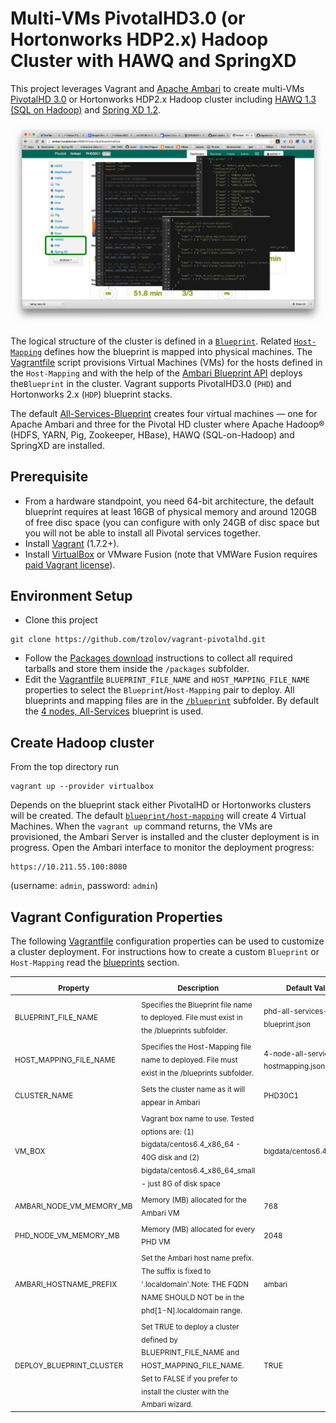 Multi-VMs PivotalHD3.0 (or Hortonworks HDP2.x) Hadoop Cluster with HAWQ and SpringXD
=================
This project leverages Vagrant and [Apache Ambari](https://ambari.apache.org/) to create multi-VMs [PivotalHD 3.0](http://pivotal.io/big-data/pivotal-hd) or Hortonworks HDP2.x Hadoop cluster including [HAWQ 1.3 (SQL on Hadoop)](http://pivotal.io/big-data/pivotal-hawq) and [Spring XD 1.2](http://projects.spring.io/spring-xd/).

![alt text](doc/VAGRANT_AMBARI_PHD3_HAWQ_SPRINGXD.png "Ambari with Vagrant")

The logical structure of the cluster is defined in a [`Blueprint`](blueprints). Related [`Host-Mapping`](blueprints) defines how the blueprint is mapped into physical machines. The [Vagrantfile](Vagrantfile) script provisions Virtual Machines (VMs) for the hosts defined in the `Host-Mapping` and with the help of the [Ambari Blueprint API](https://cwiki.apache.org/confluence/display/AMBARI/Blueprints) deploys the`Blueprint` in the cluster. Vagrant supports PivotalHD3.0 (`PHD`) and Hortonworks 2.x (`HDP`) blueprint stacks. 

The default [All-Services-Blueprint](blueprints#all-services-pivotalhd30-hawq-and-springxd) creates four virtual machines  — one for Apache Ambari and three for the Pivotal HD cluster where Apache Hadoop® (HDFS, YARN, Pig, Zookeeper, HBase), HAWQ (SQL-on-Hadoop) and SpringXD are installed.

## Prerequisite 
* From a hardware standpoint, you need 64-bit architecture, the default blueprint requires at least 16GB of physical memory and around 120GB of free disc space (you can configure with only 24GB of disc space but you will not be able to install all Pivotal services together.
* Install [Vagrant](http://www.vagrantup.com/downloads.html) (1.7.2+).
* Install [VirtualBox](https://www.virtualbox.org/) or VMware Fusion (note that VMWare Fusion requires [paid Vagrant license](http://www.vagrantup.com/vmware)). 

## Environment Setup
* Clone this project
```
git clone https://github.com/tzolov/vagrant-pivotalhd.git
```
* Follow the [Packages download](https://github.com/tzolov/vagrant-pivotalhd/tree/master/packages) instructions to collect all required tarballs and store them inside the `/packages` subfolder.
* Edit the  [Vagrantfile](Vagrantfile) `BLUEPRINT_FILE_NAME` and `HOST_MAPPING_FILE_NAME` properties to select the `Blueprint`/`Host-Mapping` pair to deploy. All blueprints and mapping files are in the [`/blueprint`](blueprints) subfolder. By default the [4 nodes, All-Services](blueprints#all-services-pivotalhd30-hawq-and-springxd) blueprint is used.

## Create Hadoop cluster
From the top directory run
```
vagrant up --provider virtualbox
```
Depends on the blueprint stack either PivotalHD or Hortonworks clusters will be created. The default [`blueprint/host-mapping`](blueprints#all-services-pivotalhd30-hawq-and-springxd) will create 4 Virtual Machines. 
When the `vagrant up` command returns, the VMs are provisioned, the Ambari Server is installed and the cluster deployment is in progress. Open the Ambari interface to monitor the deployment progress:
```
https://10.211.55.100:8080
```
(username: `admin`, password: `admin`)

## Vagrant Configuration Properties

The following [Vagrantfile](Vagrantfile) configuration properties can be used to customize a cluster deployment. 
For instructions how to create a custom `Blueprint` or `Host-Mapping` read the [blueprints](blueprints) section.

<table>
	<thead>
		<tr>
			<th><sub>Property</sub></th>
			<th><sub>Description</sub></th>
			<th><sub>Default Value</sub></th>
		</tr>
	</thead>
	<tbody>
		<tr>
			<td><sub>BLUEPRINT_FILE_NAME</sub></td>
			<td><sub>Specifies the Blueprint file name to deployed. File must exist in the /blueprints subfolder.</sub></td>
			<td><sub>phd-all-services-blueprint.json</sub></td>
		</tr>
		<tr>
			<td><sub>HOST_MAPPING_FILE_NAME</sub></td>
			<td><sub>Specifies the Host-Mapping file name to deployed. File must exist in the /blueprints subfolder.</sub></td>
			<td><sub>4-node-all-services-hostmapping.json</sub></td>
		</tr>
		<tr>
			<td><sub>CLUSTER_NAME</sub></td>
			<td><sub>Sets the cluster name as it will appear in Ambari</sub></td>
			<td><sub>PHD30C1</sub></td>
		</tr>
		<tr>
			<td><sub>VM_BOX</sub></td>
			<td><sub>Vagrant box name to use. Tested options are: (1) bigdata/centos6.4_x86_64 - 40G disk and (2) bigdata/centos6.4_x86_64_small - just 8G of disk space</sub></td>
			<td><sub>bigdata/centos6.4_x86_64</sub></td>
		</tr>
		<tr>
			<td><sub>AMBARI_NODE_VM_MEMORY_MB</sub></td>
			<td><sub>Memory (MB) allocated for the Ambari VM</sub></td>
			<td><sub>768</sub></td>
		</tr>
		<tr>
			<td><sub>PHD_NODE_VM_MEMORY_MB</sub></td>
			<td><sub>Memory (MB) allocated for every PHD VM</sub></td>
			<td><sub>2048</sub></td>
		</tr>
		<tr>
			<td><sub>AMBARI_HOSTNAME_PREFIX</sub></td>
			<td><sub>Set the Ambari host name prefix. The suffix is fixed to '.localdomain'.Note: THE FQDN NAME SHOULD NOT be in the phd[1-N].localdomain range.</sub></td>
			<td><sub>ambari</sub></td>
		</tr>
		<tr>
			<td><sub>DEPLOY_BLUEPRINT_CLUSTER</sub></td>
			<td><sub>Set TRUE to deploy a cluster defined by BLUEPRINT_FILE_NAME and HOST_MAPPING_FILE_NAME. Set to FALSE if you prefer to install the cluster with the Ambari wizard.</sub></td>
			<td><sub>TRUE</sub></td>
		</tr>
	</tbody>	  	
</table>




